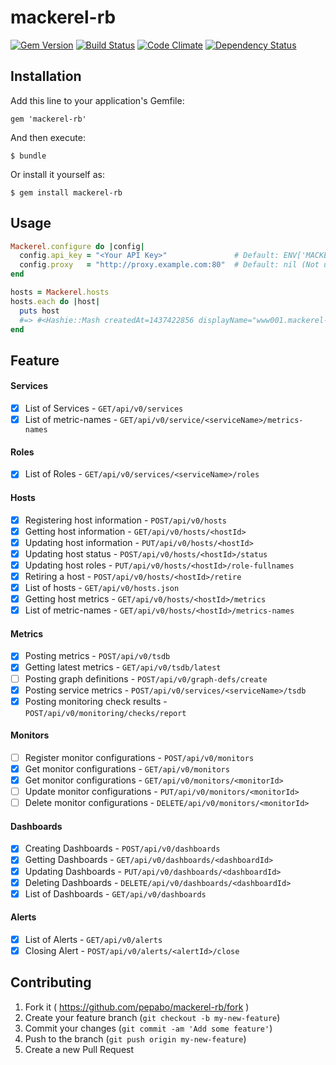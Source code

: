 # mackerel-rb
[![Gem Version](https://badge.fury.io/rb/mackerel-rb.svg)](http://badge.fury.io/rb/mackerel-rb)
[![Build Status](https://travis-ci.org/pepabo/mackerel-rb.svg)](https://travis-ci.org/pepabo/mackerel-rb)
[![Code Climate](https://codeclimate.com/github/pepabo/mackerel-rb/badges/gpa.svg)](https://codeclimate.com/github/pepabo/mackerel-rb)
[![Dependency Status](https://gemnasium.com/pepabo/mackerel-rb.svg)](https://gemnasium.com/pepabo/mackerel-rb)


## Installation

Add this line to your application's Gemfile:

    gem 'mackerel-rb'

And then execute:

    $ bundle

Or install it yourself as:

    $ gem install mackerel-rb

## Usage

```rb
Mackerel.configure do |config|
  config.api_key = "<Your API Key>"               # Default: ENV['MACKEREL_APIKEY']
  config.proxy   = "http://proxy.example.com:80"  # Default: nil (Not use http proxy)
end

hosts = Mackerel.hosts
hosts.each do |host|
  puts host
  #=> #<Hashie::Mash createdAt=1437422856 displayName="www001.mackerel-rb.dev" id="Dummmmmmmmy", ..., status="standby" type="unknown">
end
```

## Feature

#### Services

- [x] List of Services - `GET/api/v0/services`
- [x] List of metric-names - `GET/api/v0/service/<serviceName>/metrics-names`

#### Roles

- [x] List of Roles - `GET/api/v0/services/<serviceName>/roles`

#### Hosts

- [x] Registering host information - `POST/api/v0/hosts`
- [x] Getting host information - `GET/api/v0/hosts/<hostId>`
- [x] Updating host information - `PUT/api/v0/hosts/<hostId>`
- [x] Updating host status - `POST/api/v0/hosts/<hostId>/status`
- [x] Updating host roles - `PUT/api/v0/hosts/<hostId>/role-fullnames`
- [x] Retiring a host - `POST/api/v0/hosts/<hostId>/retire`
- [x] List of hosts - `GET/api/v0/hosts.json`
- [x] Getting host metrics - `GET/api/v0/hosts/<hostId>/metrics`
- [x] List of metric-names - `GET/api/v0/hosts/<hostId>/metrics-names`

#### Metrics

- [x] Posting metrics - `POST/api/v0/tsdb`
- [x] Getting latest metrics - `GET/api/v0/tsdb/latest`
- [ ] Posting graph definitions - `POST/api/v0/graph-defs/create`
- [x] Posting service metrics - `POST/api/v0/services/<serviceName>/tsdb`
- [x] Posting monitoring check results - `POST/api/v0/monitoring/checks/report`

#### Monitors

- [ ] Register monitor configurations - `POST/api/v0/monitors`
- [x] Get monitor configurations - `GET/api/v0/monitors`
- [x] Get monitor configurations - `GET/api/v0/monitors/<monitorId>`
- [ ] Update monitor configurations - `PUT/api/v0/monitors/<monitorId>`
- [ ] Delete monitor configurations - `DELETE/api/v0/monitors/<monitorId>`

#### Dashboards

- [x] Creating Dashboards - `POST/api/v0/dashboards`
- [x] Getting Dashboards - `GET/api/v0/dashboards/<dashboardId>`
- [x] Updating Dashboards - `PUT/api/v0/dashboards/<dashboardId>`
- [x] Deleting Dashboards - `DELETE/api/v0/dashboards/<dashboardId>`
- [x] List of Dashboards - `GET/api/v0/dashboards`

#### Alerts

- [x] List of Alerts - `GET/api/v0/alerts`
- [x] Closing Alert - `POST/api/v0/alerts/<alertId>/close`

## Contributing

1. Fork it ( https://github.com/pepabo/mackerel-rb/fork )
2. Create your feature branch (`git checkout -b my-new-feature`)
3. Commit your changes (`git commit -am 'Add some feature'`)
4. Push to the branch (`git push origin my-new-feature`)
5. Create a new Pull Request
